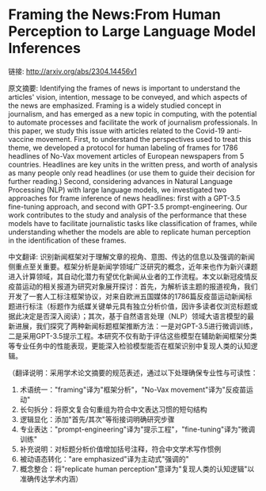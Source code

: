 # Framing the News:From Human Perception to Large Language Model Inferences

链接: http://arxiv.org/abs/2304.14456v1

原文摘要:
Identifying the frames of news is important to understand the articles'
vision, intention, message to be conveyed, and which aspects of the news are
emphasized. Framing is a widely studied concept in journalism, and has emerged
as a new topic in computing, with the potential to automate processes and
facilitate the work of journalism professionals. In this paper, we study this
issue with articles related to the Covid-19 anti-vaccine movement. First, to
understand the perspectives used to treat this theme, we developed a protocol
for human labeling of frames for 1786 headlines of No-Vax movement articles of
European newspapers from 5 countries. Headlines are key units in the written
press, and worth of analysis as many people only read headlines (or use them to
guide their decision for further reading.) Second, considering advances in
Natural Language Processing (NLP) with large language models, we investigated
two approaches for frame inference of news headlines: first with a GPT-3.5
fine-tuning approach, and second with GPT-3.5 prompt-engineering. Our work
contributes to the study and analysis of the performance that these models have
to facilitate journalistic tasks like classification of frames, while
understanding whether the models are able to replicate human perception in the
identification of these frames.

中文翻译:
识别新闻框架对于理解文章的视角、意图、传达的信息以及强调的新闻侧重点至关重要。框架分析是新闻学领域广泛研究的概念，近年来也作为新兴课题进入计算领域，其自动化潜力有望优化新闻从业者的工作流程。本文以新冠疫情反疫苗运动的相关报道为研究对象展开探讨：首先，为解析该主题的报道视角，我们开发了一套人工标注框架协议，对来自欧洲五国媒体的1786篇反疫苗运动新闻标题进行标注（标题作为纸媒关键单元具有独立分析价值，因许多读者仅浏览标题或据此决定是否深入阅读）；其次，基于自然语言处理（NLP）领域大语言模型的最新进展，我们探究了两种新闻标题框架推断方法：一是对GPT-3.5进行微调训练，二是采用GPT-3.5提示工程。本研究不仅有助于评估这些模型在辅助新闻框架分类等专业任务中的性能表现，更能深入检验模型能否在框架识别中复现人类的认知逻辑。

（翻译说明：采用学术论文摘要的规范表述，通过以下处理确保专业性与可读性：
1. 术语统一："framing"译为"框架分析"，"No-Vax movement"译为"反疫苗运动"
2. 长句拆分：将原文复合句重组为符合中文表达习惯的短句结构
3. 逻辑显化：添加"首先/其次"等衔接词明确研究步骤
4. 专业表达："prompt-engineering"译为"提示工程"，"fine-tuning"译为"微调训练"
5. 补充说明：对标题分析价值增加括号注释，符合中文学术写作惯例
6. 被动语态转化："are emphasized"译为主动式"强调的"
7. 概念整合：将"replicate human perception"意译为"复现人类的认知逻辑"以准确传达学术内涵）
